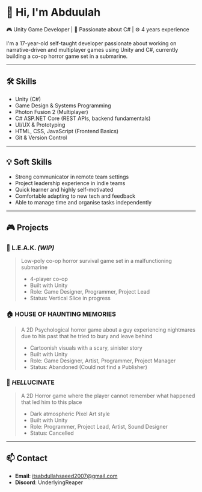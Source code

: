 # 👋 Hi, I'm Abduulah

🎮 Unity Game Developer | 🧠 Passionate about C# | ⚙️ 4 years experience

I'm a 17-year-old self-taught developer passionate about working on narrative-driven and multiplayer games using Unity and C#, currently building a co-op horror game set in a submarine.

---

## 🛠 Skills

- Unity (C#)
- Game Design & Systems Programming
- Photon Fusion 2 (Multiplayer)
- C# ASP.NET Core (REST APIs, backend fundamentals)
- UI/UX & Prototyping
- HTML, CSS, JavaScript (Frontend Basics)
- Git & Version Control

---

## 💡 Soft Skills

- Strong communicator in remote team settings
- Project leadership experience in indie teams
- Quick learner and highly self-motivated
- Comfortable adapting to new tech and feedback
- Able to manage time and organise tasks independently

---

## 🎮 Projects

### 🔧 L.E.A.K. *(WIP)*
> Low-poly co-op horror survival game set in a malfunctioning submarine  
> - 4-player co-op  
> - Built with Unity  
> - Role: Game Designer, Programmer, Project Lead  
> - Status: Vertical Slice in progress

### 🏠 HOUSE OF HAUNTING MEMORIES
> A 2D Psychological horror game about a guy experiencing nightmares due to his past that he tried to bury and leave behind
> - Cartoonish visuals with a scary, sinister story
> - Built with Unity  
> - Role: Game Designer, Artist, Programmer, Project Manager
> - Status: Abandoned (Could not find a Publisher)

### 🚢 *HELL*UCINATE
> A 2D Horror game where the player cannot remember what happened that led him to this place
> - Dark atmospheric Pixel Art style
> - Built with Unity  
> - Role: Programmer, Project Lead, Artist, Sound Designer 
> - Status: Cancelled

---

## 📫 Contact

- **Email**: itsabdullahsaeed2007@gmail.com 
- **Discord**: UnderlyingReaper
